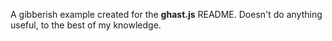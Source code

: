 A gibberish example created for the **ghast.js** README. Doesn't do anything useful, to the best of my knowledge.
